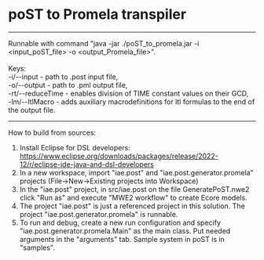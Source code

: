 # poST to Promela transpiler
-----------------------------

Runnable with command "java -jar ./poST_to_promela.jar -i <input_poST_file> -o <output_Promela_file>".<br/>
<br/>
Keys:<br/>
-i/--input - path to .post input file,<br/>
-o/--output - path to .pml output file,<br/>
-rt/--reduceTime - enables division of TIME constant values on their GCD,<br/>
-lm/--ltlMacro - adds auxiliary macrodefinitions for ltl formulas to the end of the output file.

-----------------------------

How to build from sources: 
1. Install Eclipse for DSL developers: https://www.eclipse.org/downloads/packages/release/2022-12/r/eclipse-ide-java-and-dsl-developers
2. In a new workspace, import "iae.post" and "iae.post.generator.promela" projects (File->New->Existing projects into Workspace)
3. In the "iae.post" project, in src/iae.post on the file GeneratePoST.nwe2 click "Run as" and execute "MWE2 workflow" to create Ecore models. 
4. The project "iae.post" is just a referenced project in this solution. The project "iae.post.generator.promela" is runnable. 
5. To run and debug, create a new run configuration and specify "iae.post.generator.promela.Main" as the main class. Put needed arguments in the "arguments" tab. Sample system in poST is in "samples".
